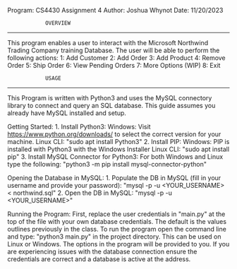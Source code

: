 Program: CS4430 Assignment 4
Author: Joshua Whynot
Date: 11/20/2023


                OVERVIEW    
-----------------------------------------
This program enables a user to interact with the Microsoft Northwind Trading Company training Database.
The user will be able to perform the following actions:
    1: Add Customer
    2: Add Order
    3: Add Product
    4: Remove Order
    5: Ship Order
    6: View Pending Orders
    7: More Options (WIP)
    8: Exit

                USAGE
-----------------------------------------
This Program is written with Python3 and uses the MySQL connectory library to connect and query an SQL database. This guide assumes you already have MySQL installed and setup.

Getting Started:
    1. Install Python3: 
        Windows: Visit https://www.python.org/downloads/ to select the correct version for your machine.
        Linux CLI: "sudo apt install Python3"
    2. Install PIP:
        Windows: PIP is installed with Python3 with the Windows Installer
        Linux CLI: "sudo apt install pip"
    3. Install MySQL Connector for Python3:
        For both Windows and Linux type the following: "python3 -m pip install mysql-connector-python"

Opening the Database in MySQL:
    1. Populate the DB in MySQL (fill in your username and provide your password): "mysql -p -u <YOUR_USERNAME> < northwind.sql"
    2. Open the DB in MySQL: "mysql -p -u <YOUR_USERNAME>"

Running the Program:
    First, replace the user credentials in "main.py" at the top of the file with your own database credentials. The default is the values outlines previously in the class.
    To run the program open the command line and type: "python3 main.py" in the project directory. This can be used on Linux or Windows.
    The options in the program will be provided to you.
    If you are experiencing issues with the database connection ensure the credentials are correct and a database is active at the address.
    